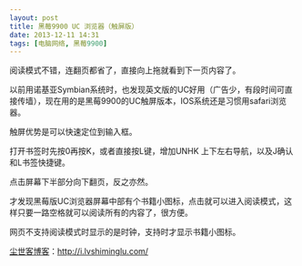 ```yaml
---
layout: post
title: 黑莓9900 UC 浏览器（触屏版）
date: 2013-12-11 14:31
tags: [电脑网络, 黑莓9900]
---
```

阅读模式不错，连翻页都省了，直接向上拖就看到下一页内容了。 

以前用诺基亚Symbian系统时，也发现英文版的UC好用（广告少，有段时间可直接传墙），现在用的是黑莓9900的UC触屏版本，IOS系统还是习惯用safari浏览器。

触屏优势是可以快速定位到输入框。

打开书签时先按0再按K，或者直接按L键，增加UNHK 上下左右导航，以及J确认和L书签快捷键。

点击屏幕下半部分向下翻页，反之亦然。

才发现黑莓版UC浏览器屏幕中部有个书籍小图标，点击就可以进入阅读模式，这样只要一路空格就可以阅读所有的内容了，很方便。

网页不支持阅读模式时显示的是时钟，支持时才显示书籍小图标。

<a href="http://i.lvshiminglu.com/">尘世客博客</a>：<a href="http://i.lvshiminglu.com/">http://i.lvshiminglu.com/</a>

